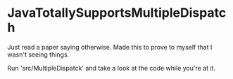 # JavaTotallySupportsMultipleDispatch
Just read a paper saying otherwise. Made this to prove to myself that I wasn't seeing things.

Run 'src/MultipleDispatck' and take a look at the code while you're at it.

